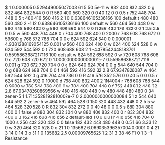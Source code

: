 $ 1 0.000005 0.529449005047003 61 5 50 5e-11
w 832 400 832 432 0
g 832 464 832 544 0 0
R 560 400 560 320 0 0 40 12 0 0 0.5
r 752 448 704 448 0 5
t 480 416 560 416 2 1 0 0.638646105236166 100 default
t 480 480 560 480 2 -1 12 0.638646105236166 100 default
w 560 464 560 448 0
w 560 448 560 432 0
g 560 496 560 544 0 0
R 256 432 176 432 0 0 1 2.5 2.5 0 0.5
w 560 448 704 448 0
r 704 400 768 400 0 2000
r 768 608 768 672 0 59600
g 768 672 768 704 0 0
c 624 592 624 640 0 0.000001 4.9381288169054125 0.001
w 560 400 624 400 0
w 624 400 624 528 0
w 624 592 544 592 0
t 720 608 688 608 2 1 -4.378542448183701 0.5595863687217116 100 default
w 624 592 688 592 0
w 720 608 768 608 0
c 720 608 720 672 0 1.0000000000000001e-7 0.5595863687217116 0.001
g 720 672 720 704 0 0
g 624 640 624 704 0 0
g 544 640 544 704 0 0
g 688 624 688 704 0 0
f 464 592 416 592 32 2.8 67.9347826087
w 464 592 544 592 0
g 416 704 416 736 0 0
R 416 576 352 576 0 0 40 5 0 0 0.5
r 624 528 624 592 0 10000
d 768 400 832 400 2 1N4004
r 768 608 768 544 0 9900
w 768 544 768 400 0
w 704 400 704 448 0
f 752 448 832 448 32 2.8 67.93478260869566
w 480 416 480 448 0
w 480 448 480 480 0
34 zener-5 1 1.7143528192810002e-7 0 2.0000000000000084 5 1
z 544 640 544 592 2 zener-5
w 464 592 464 528 0
150 320 448 432 448 0 2 5 5
w 464 528 320 528 0
R 832 304 832 272 0 0 40 48 0 0 0.5
s 880 304 880 400 0 1 false
w 880 304 832 304 0
w 880 400 832 400 0
r 832 304 832 400 0 3
162 416 608 416 656 2 default-led 1 0 0 0.01
r 416 656 416 704 0 1000
s 256 432 320 432 0 0 false
182 432 448 480 448 0 0.5 1.66 3.33 12 0
w 320 464 320 528 0
o 21 1 0 135682 6.069035396357004 0.0001 0 4 21 3 14 0 14 3
o 31 1 0 135682 2.5 0.00009765625 1 2 31 3
38 46 F1 0 1 3 -1 Resistance
